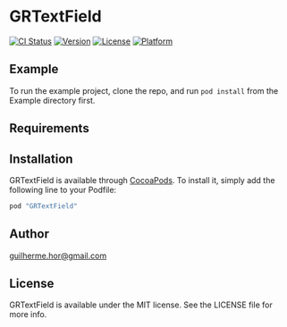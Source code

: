 # GRTextField

[![CI Status](http://img.shields.io/travis/guilherme.hor@gmail.com/GRTextField.svg?style=flat)](https://travis-ci.org/guilherme.hor@gmail.com/GRTextField)
[![Version](https://img.shields.io/cocoapods/v/GRTextField.svg?style=flat)](http://cocoapods.org/pods/GRTextField)
[![License](https://img.shields.io/cocoapods/l/GRTextField.svg?style=flat)](http://cocoapods.org/pods/GRTextField)
[![Platform](https://img.shields.io/cocoapods/p/GRTextField.svg?style=flat)](http://cocoapods.org/pods/GRTextField)

## Example

To run the example project, clone the repo, and run `pod install` from the Example directory first.

## Requirements

## Installation

GRTextField is available through [CocoaPods](http://cocoapods.org). To install
it, simply add the following line to your Podfile:

```ruby
pod "GRTextField"
```

## Author

guilherme.hor@gmail.com

## License

GRTextField is available under the MIT license. See the LICENSE file for more info.
